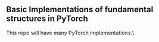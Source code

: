 ## Basic Implementations of fundamental structures in PyTorch

This repo will have many PyTorch implementations.\
